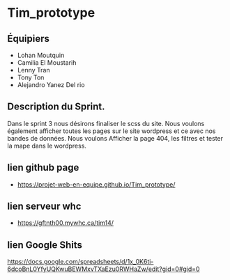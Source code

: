 # Tim_prototype

## Équipiers

- Lohan Moutquin
- Camilia El Moustarih
- Lenny Tran
- Tony Ton
- Alejandro Yanez Del rio

## Description du Sprint.

Dans le sprint 3 nous désirons finaliser le scss du site. Nous voulons également afficher toutes les pages sur le site wordpress et ce avec nos bandes de données. Nous voulons Afficher la page 404, les filtres et tester la mape dans le wordpress.

## lien github page

- https://projet-web-en-equipe.github.io/Tim_prototype/

## lien serveur whc

- https://gftnth00.mywhc.ca/tim14/

## lien Google Shits

https://docs.google.com/spreadsheets/d/1x_0K6ti-6dcoBnL0YfyUQKwuBEWMxvTXaEzu0RWHaZw/edit?gid=0#gid=0

